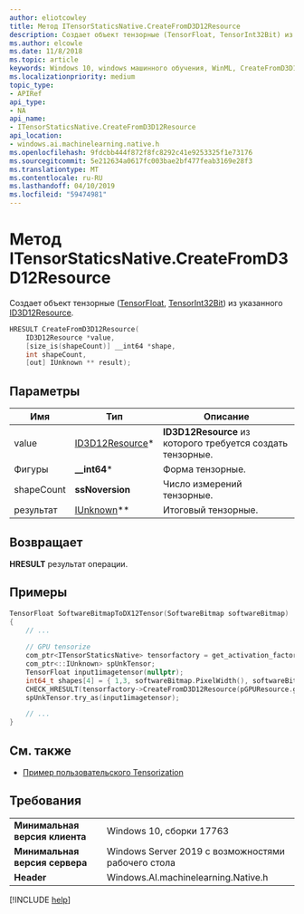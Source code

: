 ```yaml
---
author: eliotcowley
title: Метод ITensorStaticsNative.CreateFromD3D12Resource
description: Создает объект тензорные (TensorFloat, TensorInt32Bit) из ID3D12Resource, определяемое пользователем.
ms.author: elcowle
ms.date: 11/8/2018
ms.topic: article
keywords: Windows 10, windows машинного обучения, WinML, CreateFromD3D12Resource
ms.localizationpriority: medium
topic_type:
- APIRef
api_type:
- NA
api_name:
- ITensorStaticsNative.CreateFromD3D12Resource
api_location:
- windows.ai.machinelearning.native.h
ms.openlocfilehash: 9fdcbb444f872f8fc8292c41e9253325f1e73176
ms.sourcegitcommit: 5e212634a0617fc003bae2bf477feab3169e28f3
ms.translationtype: MT
ms.contentlocale: ru-RU
ms.lasthandoff: 04/10/2019
ms.locfileid: "59474981"
---
```

# <a name="itensorstaticsnativecreatefromd3d12resource-method"></a>Метод ITensorStaticsNative.CreateFromD3D12Resource

Создает объект тензорные ([TensorFloat](https://docs.microsoft.com/uwp/api/windows.ai.machinelearning.tensorfloat), [TensorInt32Bit](https://docs.microsoft.com/uwp/api/windows.ai.machinelearning.tensorint32bit)) из указанного [ID3D12Resource](https://docs.microsoft.com/windows/desktop/api/d3d12/nn-d3d12-id3d12resource).

```cpp
HRESULT CreateFromD3D12Resource(
    ID3D12Resource *value, 
    [size_is(shapeCount)] __int64 *shape, 
    int shapeCount, 
    [out] IUnknown ** result);
```

## <a name="parameters"></a>Параметры

| Имя | Тип | Описание |
|------|------|-------------|
| value | [ID3D12Resource](https://docs.microsoft.com/windows/desktop/api/d3d12/nn-d3d12-id3d12resource)* | **ID3D12Resource** из которого требуется создать тензорные. |
| Фигуры | **__int64**\* | Форма тензорные. |
| shapeCount | **ssNoversion** | Число измерений тензорные. |
| результат | [IUnknown](https://docs.microsoft.com/windows/desktop/api/unknwn/nn-unknwn-iunknown)** | Итоговый тензорные. |

## <a name="returns"></a>Возвращает

**HRESULT** результат операции.

## <a name="examples"></a>Примеры

```cpp
TensorFloat SoftwareBitmapToDX12Tensor(SoftwareBitmap softwareBitmap)
{
    // ...
    
    // GPU tensorize
    com_ptr<ITensorStaticsNative> tensorfactory = get_activation_factory<TensorFloat, ITensorStaticsNative>();
    com_ptr<::IUnknown> spUnkTensor;
    TensorFloat input1imagetensor(nullptr);
    int64_t shapes[4] = { 1,3, softwareBitmap.PixelWidth(), softwareBitmap.PixelHeight() };
    CHECK_HRESULT(tensorfactory->CreateFromD3D12Resource(pGPUResource.get(), shapes, 4, spUnkTensor.put()));
    spUnkTensor.try_as(input1imagetensor);

    // ...
}
```

## <a name="see-also"></a>См. также

* [Пример пользовательского Tensorization](https://github.com/Microsoft/Windows-Machine-Learning/tree/master/Samples/CustomTensorization)

## <a name="requirements"></a>Требования

| | |
|-|-|
| **Минимальная версия клиента** | Windows 10, сборки 17763 |
| **Минимальная версия сервера** | Windows Server 2019 с возможностями рабочего стола |
| **Header** | Windows.AI.machinelearning.Native.h |

[!INCLUDE [help](../includes/get-help.md)]
